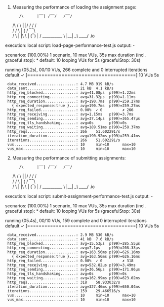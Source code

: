 1. Measuring the performance of loading the assignment page:


          /\      |‾‾| /‾‾/   /‾‾/   
     /\  /  \     |  |/  /   /  /    
    /  \/    \    |     (   /   ‾‾\  
   /          \   |  |\  \ |  (‾)  | 
  / __________ \  |__| \__\ \_____/ .io

  execution: local
     script: load-page-performance-test.js
     output: -

  scenarios: (100.00%) 1 scenario, 10 max VUs, 35s max duration (incl. graceful stop):
           * default: 10 looping VUs for 5s (gracefulStop: 30s)


running (05.2s), 00/10 VUs, 266 complete and 0 interrupted iterations
default ✓ [======================================] 10 VUs  5s

     data_received..................: 4.7 MB 919 kB/s
     data_sent......................: 21 kB  4.1 kB/s
     http_req_blocked...............: avg=41.08µs  p(99)=1.22ms  
     http_req_connecting............: avg=31.32µs  p(99)=1.11ms  
     http_req_duration..............: avg=190.7ms  p(99)=259.27ms
       { expected_response:true }...: avg=190.7ms  p(99)=259.27ms
     http_req_failed................: 0.00%  ✓ 0         ✗ 266 
     http_req_receiving.............: avg=1.15ms   p(99)=3.7ms   
     http_req_sending...............: avg=37.14µs  p(99)=365.47µs
     http_req_tls_handshaking.......: avg=0s       p(99)=0s      
     http_req_waiting...............: avg=189.51ms p(99)=258.37ms
     http_reqs......................: 266    51.602291/s
     iteration_duration.............: avg=190.92ms p(99)=259.41ms
     iterations.....................: 266    51.602291/s
     vus............................: 10     min=10      max=10
     vus_max........................: 10     min=10      max=10



2. Measuring the performance of submitting assignments:


          /\      |‾‾| /‾‾/   /‾‾/   
     /\  /  \     |  |/  /   /  /    
    /  \/    \    |     (   /   ‾‾\  
   /          \   |  |\  \ |  (‾)  | 
  / __________ \  |__| \__\ \_____/ .io

  execution: local
     script: submit-assignment-performance-test.js
     output: -

  scenarios: (100.00%) 1 scenario, 10 max VUs, 35s max duration (incl. graceful stop):
           * default: 10 looping VUs for 5s (gracefulStop: 30s)


running (05.4s), 00/10 VUs, 159 complete and 0 interrupted iterations
default ✓ [======================================] 10 VUs  5s

     data_received..................: 2.9 MB 530 kB/s
     data_sent......................: 41 kB  7.6 kB/s
     http_req_blocked...............: avg=15.53µs  p(99)=285.55µs
     http_req_connecting............: avg=7.1µs    p(99)=208.33µs
     http_req_duration..............: avg=163.56ms p(99)=626.16ms
       { expected_response:true }...: avg=163.56ms p(99)=626.16ms
     http_req_failed................: 0.00%  ✓ 0         ✗ 318 
     http_req_receiving.............: avg=532.82µs p(99)=3.49ms  
     http_req_sending...............: avg=36.56µs  p(99)=171.86µs
     http_req_tls_handshaking.......: avg=0s       p(99)=0s      
     http_req_waiting...............: avg=162.99ms p(99)=623.02ms
     http_reqs......................: 318    58.933032/s
     iteration_duration.............: avg=327.46ms p(99)=650.04ms
     iterations.....................: 159    29.466516/s
     vus............................: 10     min=10      max=10
     vus_max........................: 10     min=10      max=10
